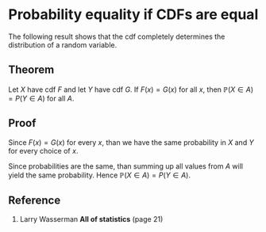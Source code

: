 # Probability equality if CDFs are equal

The following result shows that the cdf completely determines the distribution of a random variable.

## Theorem

Let $X$ have cdf $F$ and let $Y$ have cdf $G$. If $F(x) = G(x)$ for all $x$, then $\mathbb{P}(X \in A) = P(Y \in A)$ for all $A$.

## Proof

Since $F(x) = G(x)$ for every $x$, than we have the same probability in $X$ and $Y$ for every choice of $x$.

Since probabilities are the same, than summing up all values from $A$ will yield the same probability. Hence $\mathbb{P}(X \in A) = P(Y \in A)$.

## Reference

1. Larry Wasserman **All of statistics** (page 21)